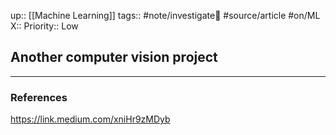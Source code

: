 up:: [[Machine Learning]]
tags:: #note/investigate🔎  #source/article #on/ML
X:: 
Priority:: Low

## Another computer vision project


---
### References



https://link.medium.com/xniHr9zMDyb